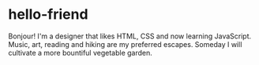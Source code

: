 # hello-friend

Bonjour!
I'm a designer that likes HTML, CSS and now learning JavaScript.
Music, art, reading and hiking are my preferred escapes.
Someday I will cultivate a more bountiful vegetable garden.
